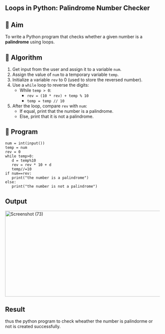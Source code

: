 ## Loops in Python: Palindrome Number Checker

## 🎯 Aim
To write a Python program that checks whether a given number is a **palindrome** using loops.

## 🧠 Algorithm
1. Get input from the user and assign it to a variable `num`.
2. Assign the value of `num` to a temporary variable `temp`.
3. Initialize a variable `rev` to 0 (used to store the reversed number).
4. Use a `while` loop to reverse the digits:
   - While `temp > 0`:
     - `rev = (10 * rev) + temp % 10`
     - `temp = temp // 10`
5. After the loop, compare `rev` with `num`:
   - If equal, print that the number is a palindrome.
   - Else, print that it is not a palindrome.

## 🧾 Program
```
num = int(input())
temp = num
rev = 0
while temp>0:
   d = temp%10
   rev = rev * 10 + d
   temp//=10
if num==rev:
   print("the number is a palindrome")
else:
   print("the number is not a palindrome")
```
## Output
<img width="1024" height="279" alt="Screenshot (73)" src="https://github.com/user-attachments/assets/24126fc2-53f0-4114-b18b-f3fc9fb4f7b3" />


## Result
thus the python program to check wheather the number is palindorme or not is created successfully.

